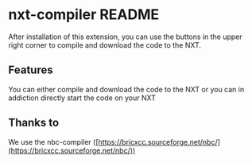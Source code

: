 # nxt-compiler README

After installation of this extension, you can use the buttons in the upper right corner to compile and download the code to the NXT.

## Features

You can either compile and download the code to the NXT or you can in addiction directly start the code on your NXT

## Thanks to

We use the nbc-compiler ([https://bricxcc.sourceforge.net/nbc/](https://bricxcc.sourceforge.net/nbc/))
